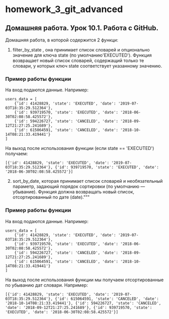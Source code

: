 # homework_3_git_advanced
## Домашняя работа. Урок 10.1. Работа с GitHub.

Домашняя работа, в которой содержится 2 функци:
1. filter_by_state
, она принимает список словарей и опционально значение для ключа state
 (по умолчанию'EXECUTED'). Функция возвращает новый список словарей, 
содержащий только те словари, у которых ключ state соответствует 
указанному значению.

### Пример работы функции
На вход подаются данные. Например:
```
users_data = [
    {'id': 41428829, 'state': 'EXECUTED', 'date': '2019-07-03T18:35:29.512364'},
    {'id': 939719570, 'state': 'EXECUTED', 'date': '2018-06-30T02:08:58.425572'},
    {'id': 594226727, 'state': 'CANCELED', 'date': '2018-09-12T21:27:25.241689'},
    {'id': 615064591, 'state': 'CANCELED', 'date': '2018-10-14T08:21:33.419441'}
]
```
На выход после использования функции (если state == 'EXECUTED') получаем:
```
[{'id': 41428829, 'state': 'EXECUTED', 'date': '2019-07-03T18:35:29.512364'}, {'id': 939719570, 'state': 'EXECUTED', 'date': '2018-06-30T02:08:58.425572'}]
```

2. sort_by_date, которая принимает список словарей и необязательный параметр,
    задающий порядок сортировки (по умолчанию — убывание). Функция должна возвращать новый список,
    отсортированный по дате (date)."""

### Пример работы функции
На вход подаются данные. Например:
```
users_data = [
    {'id': 41428829, 'state': 'EXECUTED', 'date': '2019-07-03T18:35:29.512364'},
    {'id': 939719570, 'state': 'EXECUTED', 'date': '2018-06-30T02:08:58.425572'},
    {'id': 594226727, 'state': 'CANCELED', 'date': '2018-09-12T21:27:25.241689'},
    {'id': 615064591, 'state': 'CANCELED', 'date': '2018-10-14T08:21:33.419441'}
]
```
На выход после использования функции мы получаем 
отсортированные по убыванию дат словари. Например:

```
[{'id': 41428829, 'state': 'EXECUTED', 'date': '2019-07-03T18:35:29.512364'}, {'id': 615064591, 'state': 'CANCELED', 'date': '2018-10-14T08:21:33.419441'}, {'id': 594226727, 'state': 'CANCELED', 'date': '2018-09-12T21:27:25.241689'}, {'id': 939719570, 'state': 'EXECUTED', 'date': '2018-06-30T02:08:58.425572'}]
```


